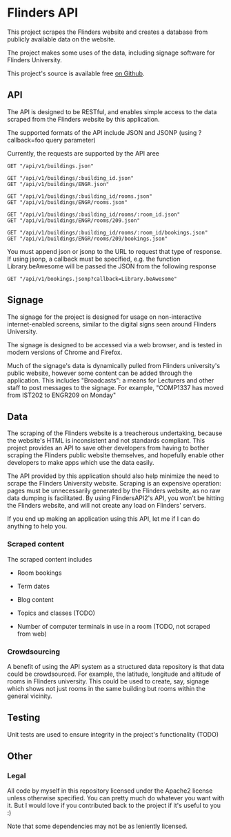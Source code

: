 # Flinders API

This project scrapes the Flinders website and creates a database from publicly available data on the website.

The project makes some uses of the data, including signage software for Flinders University.

This project's source is available free [on Github](https://github.com/TobiasWooldridge/FlindersAPI2/).

## API

The API is designed to be RESTful, and enables simple access to the data scraped from the Flinders website by this application.

The supported formats of the API include JSON and JSONP (using ?callback=foo query parameter)


Currently, the requests are supported by the API aree

    GET "/api/v1/buildings.json"

    GET "/api/v1/buildings/:building_id.json"
    GET "/api/v1/buildings/ENGR.json"
    
    GET "/api/v1/buildings/:building_id/rooms.json"
    GET "/api/v1/buildings/ENGR/rooms.json"
    
    GET "/api/v1/buildings/:building_id/rooms/:room_id.json"
    GET "/api/v1/buildings/ENGR/rooms/209.json"
    
    GET "/api/v1/buildings/:building_id/rooms/:room_id/bookings.json"
    GET "/api/v1/buildings/ENGR/rooms/209/bookings.json"

You must append json or jsonp to the URL to request that type of response. If using jsonp, a callback must be specified, e.g. the function Library.beAwesome will be passed the JSON from the following response

    GET "/api/v1/bookings.jsonp?callback=Library.beAwesome"

## Signage

The signage for the project is designed for usage on non-interactive internet-enabled screens, similar to the digital signs seen around Flinders University.

The signage is designed to be accessed via a web browser, and is tested in modern versions of Chrome and Firefox.

Much of the signage's data is dynamically pulled from Flinders university's public website, however some content can be added through the application. This includes "Broadcasts": a means for Lecturers and other staff to post messages to the signage. For example, "COMP1337 has moved from IST202 to ENGR209 on Monday"


## Data

The scraping of the Flinders website is a treacherous undertaking, because the website's HTML is inconsistent and not standards compliant. This project provides an API to save other developers from having to bother scraping the Flinders public website themselves, and hopefully enable other developers to make apps which use the data easily.

The API provided by this application should also help minimize the need to scrape the Flinders University website. Scraping is an expensive operation: pages must be unnecessarily generated by the Flinders website, as no raw data dumping is facilitated. By using FlindersAPI2's API, you won't be hitting the Flinders website, and will not create any load on Flinders' servers.

If you end up making an application using this API, let me if I can do anything to help you.

### Scraped content 

The scraped content includes

* Room bookings
* Term dates
* Blog content
* Topics and classes (TODO)

* Number of computer terminals in use in a room (TODO, not scraped from web)

### Crowdsourcing

A benefit of using the API system as a structured data repository is that data could be crowdsourced. For example, the latitude, longitude and altitude of rooms in Flinders university. This could be used to create, say, signage which shows not just rooms in the same building but rooms within the general vicinity.

## Testing

Unit tests are used to ensure integrity in the project's functionality (TODO)


## Other

### Legal

All code by myself in this repository licensed under the Apache2 license unless otherwise specified. You can pretty much do whatever you want with it. But I would love if you contributed back to the project if it's useful to you :)

Note that some dependencies may not be as leniently licensed.
